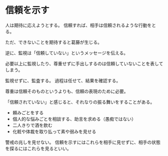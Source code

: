 # 信頼を示す

人は期待に応えようとする。
信頼すれば、相手は信頼されるような行動をとる。

ただ、できないことを期待すると葛藤が生じる。

逆に、監視は「信頼していない」というメッセージを伝える。

必要以上に監視したり、尊重せずに手出しするのは信頼していないことを表してしまう。

監視せずに、監査する。
過程は任せて、結果を確認する。

尊重は信頼そのものというよりも、信頼の表現のために必要。

「信頼されていない」と感じると、それなりの振る舞いをすることがある。

- 頼みごとをする
- 個人的な悩みごとを相談する、助言を求める（愚痴ではない）
- 二人きりで酒を飲む
- 化粧や体裁を取り払って素や弱みを見せる

警戒の兆しを見せない。
信頼を示すにはこれらを相手に見せずに、相手の状態を探るにはこれらを見るといい。
